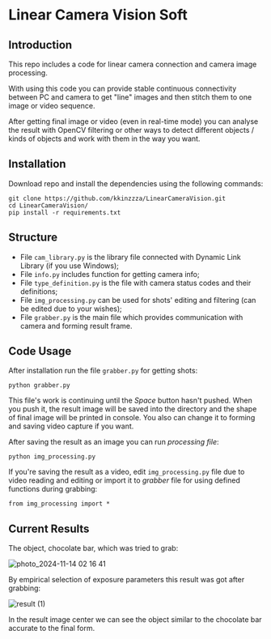 # Linear Camera Vision Soft
## Introduction

This repo includes a code for linear camera connection and camera image processing.

With using this code you can provide stable continuous connectivity between PC and camera to get "line" images and then stitch them to one image or video sequence.

After getting final image or video (even in real-time mode) you can analyse the result with OpenCV filtering or other ways to detect different objects / kinds of objects and work with them in the way you want.

## Installation

Download repo and install the dependencies using the following commands:

```
git clone https://github.com/kkinzzza/LinearCameraVision.git
cd LinearCameraVision/
pip install -r requirements.txt 
```

## Structure

- File `cam_library.py` is the library file connected with Dynamic Link Library (if you use Windows);
- File `info.py` includes function for getting camera info;
- File `type_definition.py` is the file with camera status codes and their definitions;
- File `img_processing.py` can be used for shots' editing and filtering (can be edited due to your wishes);
- File `grabber.py` is the main file which provides communication with camera and forming result frame.

## Code Usage

After installation run the file `grabber.py` for getting shots:

```
python grabber.py
```

This file's work is continuing until the *Space* button hasn't pushed. When you push it, the result image will be saved into the directory and the shape of final image will be printed in console. You also can change it to forming and saving video capture if you want.

After saving the result as an image you can run *processing file*:

```
python img_processing.py
```

If you're saving the result as a video, edit `img_processing.py` file due to video reading and editing or import it to *grabber* file for using defined functions during grabbing:

```
from img_processing import *
```

## Current Results

The object, chocolate bar, which was tried to grab:

![photo_2024-11-14 02 16 41](https://github.com/user-attachments/assets/4bc4588c-6d97-436c-9c2e-e883af278094)

By empirical selection of exposure parameters this result was got after grabbing:

![result (1)](https://github.com/user-attachments/assets/163a3747-369e-4d29-87e5-5b82969645b4)

In the result image center we can see the object similar to the chocolate bar accurate to the final form.
